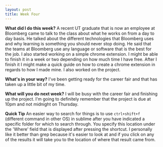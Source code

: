 ```yaml
---
layout: post
title: Week Four
---
```


**What did I do this week?**
A recent UT graduate that is now an employee at Bloomberg came to talk to the class about what he works on from a day to day basis. He talked about the different technologies that Bloomberg uses and why learning is something you should never stop doing. He said that the teams at Bloomberg use any language or software that is the best for the job. I also started working on a simple chrome extension. I might be able to finish it in a week or two depending on how much time I have free. After I finish it I might make a quick guide on how to create a chrome extension in regards to how I made mine. I also worked on the project.

**What's in your way?**
I've been getting ready for the career fair and that has taken up a little bit of
my time.

**What will you do next week?**
I will be busy with the career fair and finishing up the project. I'm going to definitely remember that the project is due at 10pm and not midnight on Thursday.

**Quick Tip** 
An easier way to search for things is to use `ctrl+shift+f` (different command in other OS) in sublime after you have indicated a specific folder for which to search through. You specify this location under the 'Where' field that is displayed after pressing the shortcut. I personally like it better than grep because it's easier to look at and if you click on any of the results it will take you to the location of where that result came from.
